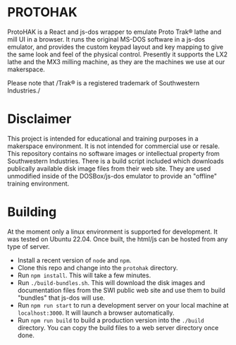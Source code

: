 # PROTOHAK
ProtoHAK is a React and js-dos wrapper to emulate Proto Trak® lathe and mill UI in a browser.  It runs the original MS-DOS software in a js-dos emulator, and provides the custom keypad layout and key mapping to give the same look and feel of the physical control.  Presently it supports the LX2 lathe and the MX3 milling machine, as they are the machines we use at our makerspace.

Please note that /Trak® is a registered trademark of Southwestern Industries./

# Disclaimer
This project is intended for educational and training purposes in a makerspace environment.  It is not intended for commercial use or resale.  This repository contains no software images or intellectual property from Southwestern Industries.  There is a build script included which downloads publically available disk image files from their web site.  They are used unmodified inside of the DOSBox/js-dos emulator to provide an "offline" training environment.

# Building

At the moment only a linux environment is supported for development.  It was tested on Ubuntu 22.04.  Once built, the html/js can be hosted from any type of server.

- Install a recent version of `node` and `npm`.
- Clone this repo and change into the `protohak` directory.
- Run `npm install`.  This will take a few minutes.
- Run `./build-bundles.sh`.  This will download the disk images and documentation files from the SWI public web site and use them to build "bundles" that js-dos will use.
- Run `npm run start` to run a development server on your local machine at `localhost:3000`.  It will launch a browser automatically.
- Run `npm run build` to build a production version into the `./build` directory.  You can copy the build files to a web server directory once done.

